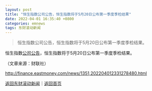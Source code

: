 ```yaml
---
layout: post
title: "恒生指数公司公告，恒生指数将于5月20日公布第一季度季检结果"
date: 2022-04-01 16:35:40 +0800
categories: emnews
tags: 东财滚动新闻
---
```

> 恒生指数公司公告，恒生指数将于5月20日公布第一季度季检结果。

<p>恒生指数<span id="Info.330"><a href="http://data.eastmoney.com/notices/" class="infokey">公司公告</a></span>，恒生指数将于5月20日公布第一季度季检结果。 </p><p class="em_media">（文章来源：财联社）</p>

<http://finance.eastmoney.com/news/1351,202204012331278480.html>

[返回东财滚动新闻](//finews.withounder.com/emnews/)｜[返回首页](//finews.withounder.com/)